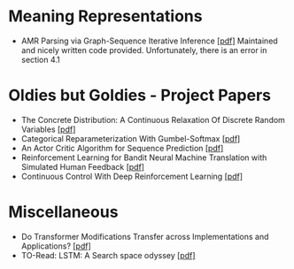 # Meaning Representations

* AMR Parsing via Graph-Sequence Iterative Inference [[pdf]](https://arxiv.org/pdf/2004.05572.pdf)
  Maintained and nicely written code provided. Unfortunately, there is an error in section 4.1

# Oldies but Goldies - Project Papers

* The Concrete Distribution: A Continuous Relaxation Of Discrete Random Variables [[pdf]](https://arxiv.org/pdf/1611.00712.pdf)
* Categorical Reparameterization With Gumbel-Softmax [[pdf]](https://arxiv.org/pdf/1611.01144.pdf)
* An Actor Critic Algorithm for Sequence Prediction [[pdf]](https://arxiv.org/pdf/1607.07086.pdf)
* Reinforcement Learning for Bandit Neural Machine Translation with Simulated Human Feedback [[pdf]](https://arxiv.org/pdf/1707.07402.pdf)
* Continuous Control With Deep Reinforcement Learning [[pdf]](https://arxiv.org/pdf/1509.02971.pdf)


# Miscellaneous 
* Do Transformer Modifications Transfer across Implementations and Applications? [[pdf]](https://arxiv.org/pdf/2102.11972.pdf)
* TO-Read: LSTM: A Search space odyssey [[pdf]](https://arxiv.org/pdf/1503.04069.pdf)
